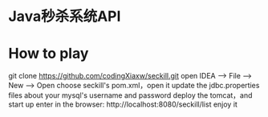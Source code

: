 # Java秒杀系统API
# How to play
git clone https://github.com/codingXiaxw/seckill.git
open IDEA --> File --> New --> Open
choose seckill's pom.xml，open it
update the jdbc.properties files about your mysql's username and password
deploy the tomcat，and start up
enter in the browser: http://localhost:8080/seckill/list
enjoy it
